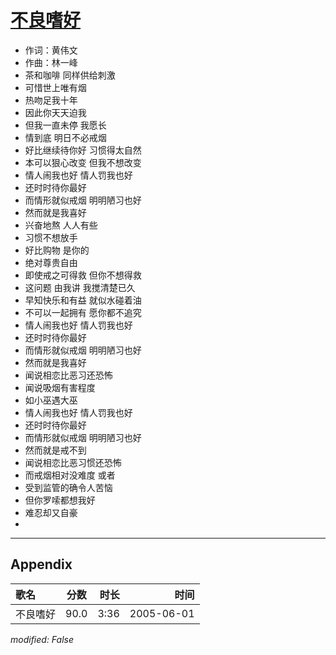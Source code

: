# [不良嗜好](https://music.163.com/song?id=66291)

* 作词：黄伟文
* 作曲：林一峰
* 茶和咖啡 同样供给刺激
* 可惜世上唯有烟
* 热吻足我十年
* 因此你天天迫我
* 但我一直未停 我愿长
* 情到底 明日不必戒烟
* 好比继续待你好 习惯得太自然
* 本可以狠心改变 但我不想改变
* 情人闹我也好 情人罚我也好
* 还时时待你最好
* 而情形就似戒烟 明明陋习也好
* 然而就是我喜好
* 兴奋地熬 人人有些
* 习惯不想放手
* 好比购物 是你的
* 绝对尊贵自由
* 即使戒之可得救 但你不想得救
* 这问题 由我讲 我搅清楚已久
* 早知快乐和有益 就似水碰着油
* 不可以一起拥有 愿你都不追究
* 情人闹我也好 情人罚我也好
* 还时时待你最好
* 而情形就似戒烟 明明陋习也好
* 然而就是我喜好
* 闻说相恋比恶习还恐怖
* 闻说吸烟有害程度
* 如小巫遇大巫
* 情人闹我也好 情人罚我也好
* 还时时待你最好
* 而情形就似戒烟 明明陋习也好
* 然而就是戒不到
* 闻说相恋比恶习惯还恐怖
* 而戒烟相对没难度 或者
* 受到监管的确令人苦恼
* 但你罗嗦都想我好
* 难忍却又自豪
* 


---

## Appendix

|歌名|分数|时长|时间|
|:---|:---:|---:|---:|
|不良嗜好|90.0|3:36|2005-06-01

*modified: False*